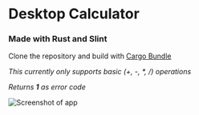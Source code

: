 # Desktop Calculator

### Made with Rust and Slint


Clone the repository and build with [Cargo Bundle](https://github.com/burtonageo/cargo-bundle)

*This currently only supports basic (+, -, \*, /) operations*

*Returns **1** as error code*

![Screenshot of app](https://github.com/cubelube/slint-calculator-app/assets/114615759/85e1c0f0-2576-48cb-b756-645bc5f1d74b)

